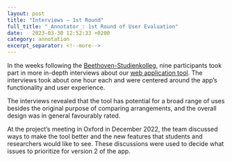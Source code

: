```yaml
---
layout: post
title: "Interviews — 1st Round"
full_title: "_Annotator_: 1st Round of User Evaluation"
date:   2023-03-30 12:52:33 +0200
category: annotation
excerpt_separator: <!--more-->
---
```


In the weeks following the [Beethoven-Studienkolleg](https://domestic-beethoven.eu/hausmusik/2022/09/08/Studienkolleg_1.html), nine participants took part in more in-depth interviews about our [web application tool](https://tool.domestic-beethoven.eu). The interviews took about one hour each and were centered around the app’s functionality and user experience.

<!--more-->

The interviews revealed that the tool has potential for a broad range of uses besides the original purpose of comparing arrangements, and the overall design was in general favourably rated.

At the project’s meeting in Oxford in December 2022, the team discussed ways to make the tool better and the new features that students and researchers would like to see. These discussions were used to decide what issues to prioritize for version 2 of the app.
